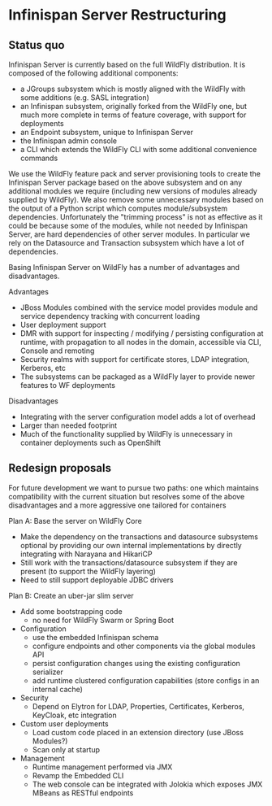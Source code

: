 Infinispan Server Restructuring
===============================

Status quo
----------

Infinispan Server is currently based on the full WildFly distribution.
It is composed of the following additional components:

  * a JGroups subsystem which is mostly aligned with the WildFly with some additions (e.g. SASL integration)
  * an Infinispan subsystem, originally forked from the WildFly one, but much more complete in terms of feature coverage, with support for deployments
  * an Endpoint subsystem, unique to Infinispan Server
  * the Infinispan admin console
  * a CLI which extends the WildFly CLI with some additional convenience commands

We use the WildFly feature pack and server provisioning tools to create the Infinispan Server package based on the above subsystem and on any additional modules we require (including new versions of modules already supplied by WildFly).
We also remove some unnecessary modules based on the output of a Python script which computes module/subsystem dependencies.
Unfortunately the "trimming process" is not as effective as it could be because some of the modules, while not needed by Infinispan Server, are hard dependencies of other server modules. In particular we rely on the Datasource and Transaction subsystem which have a lot of dependencies.

Basing Infinispan Server on WildFly has a number of advantages and disadvantages.

Advantages

   * JBoss Modules combined with the service model provides module and service dependency tracking with concurrent loading
   * User deployment support
   * DMR with support for inspecting / modifying / persisting configuration at runtime, with propagation to all nodes in the domain, accessible via CLI, Console and remoting
   * Security realms with support for certificate stores, LDAP integration, Kerberos, etc
   * The subsystems can be packaged as a WildFly layer to provide newer features to WF deployments
   
Disadvantages

   * Integrating with the server configuration model adds a lot of overhead
   * Larger than needed footprint
   * Much of the functionality supplied by WildFly is unnecessary in container deployments such as OpenShift

Redesign proposals
------------------

For future development we want to pursue two paths: one which maintains compatibility with the current situation but resolves some of the above disadvantages and a more aggressive one tailored for containers

Plan A: Base the server on WildFly Core

   * Make the dependency on the transactions and datasource subsystems optional by providing our own internal implementations by directly integrating with Narayana and HikariCP
   * Still work with the transactions/datasource subsystem if they are present (to support the WildFly layering)
   * Need to still support deployable JDBC drivers
   
Plan B: Create an uber-jar slim server

   * Add some bootstrapping code 
     * no need for WildFly Swarm or Spring Boot
   * Configuration
     * use the embedded Infinispan schema
     * configure endpoints and other components via the global modules API
     * persist configuration changes using the existing configuration serializer
     * add runtime clustered configuration capabilities (store configs in an internal cache)
   * Security
     * Depend on Elytron for LDAP, Properties, Certificates, Kerberos, KeyCloak, etc integration
   * Custom user deployments
     * Load custom code placed in an extension directory (use JBoss Modules?)
     * Scan only at startup
   * Management
     * Runtime management performed via JMX
     * Revamp the Embedded CLI
     * The web console can be integrated with Jolokia which exposes JMX MBeans as RESTful endpoints
  
